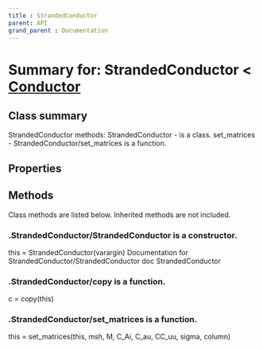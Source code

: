 ```yaml
---
title : StrandedConductor
parent: API
grand_parent : Documentation
---
```

# Summary for: **StrandedConductor**  < [Conductor](Conductor.html)

## Class summary

StrandedConductor methods:
StrandedConductor - is a class.
set_matrices - StrandedConductor/set_matrices is a function.

## Properties


## Methods

Class methods are listed below. Inherited methods are not included.

### .**StrandedConductor**/StrandedConductor is a constructor.
this = StrandedConductor(varargin)
Documentation for StrandedConductor/StrandedConductor
doc StrandedConductor

### .StrandedConductor/**copy** is a function.
c = copy(this)

### .StrandedConductor/**set_matrices** is a function.
this = set_matrices(this, msh, M, C_Ai, C_au, CC_uu, sigma, column)


